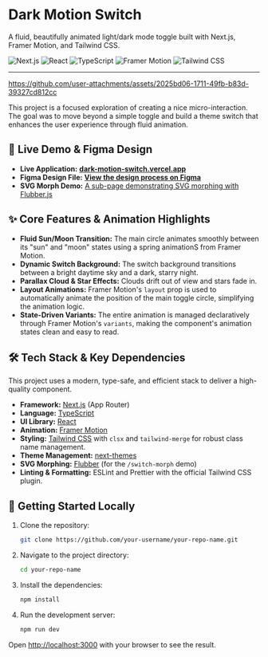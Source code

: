 
# Dark Motion Switch
A fluid, beautifully animated light/dark mode toggle built with Next.js, Framer Motion, and Tailwind CSS.

<div>
  <img src="https://img.shields.io/badge/Next.js-000000?style=for-the-badge&logo=nextdotjs&logoColor=white" alt="Next.js"/>
  <img src="https://img.shields.io/badge/React-20232A?style=for-the-badge&logo=react&logoColor=61DAFB" alt="React"/>
  <img src="https://img.shields.io/badge/TypeScript-007ACC?style=for-the-badge&logo=typescript&logoColor=white" alt="TypeScript"/>
  <img src="https://img.shields.io/badge/Framer_Motion-0055FF?style=for-the-badge&logo=framer&logoColor=white" alt="Framer Motion"/>
  <img src="https://img.shields.io/badge/Tailwind_CSS-38B2AC?style=for-the-badge&logo=tailwind-css&logoColor=white" alt="Tailwind CSS"/>
</div>

---

https://github.com/user-attachments/assets/2025bd06-1711-49fb-b83d-39327cd812cc

This project is a focused exploration of creating a nice micro-interaction. The goal was to move beyond a simple toggle and build a theme switch that enhances the user experience through fluid animation.

## 🚀 Live Demo & Figma Design

*   **Live Application:** [**dark-motion-switch.vercel.app**](https://dark-motion-switch.vercel.app/)
*   **Figma Design File:** [**View the design process on Figma**](https://www.figma.com/design/1544uLebSnR0c9y0TrPgJp/Switch?node-id=0-1&t=qLWPC7K9yj2o6Gf2-1)
*   **SVG Morph Demo:** [A sub-page demonstrating SVG morphing with Flubber.js](https://dark-motion-switch.vercel.app/switch-morph)

## ✨ Core Features & Animation Highlights

*   **Fluid Sun/Moon Transition:** The main circle animates smoothly between its "sun" and "moon" states using a spring animationS from Framer Motion.
*   **Dynamic Switch Background:** The switch background transitions between a bright daytime sky and a dark, starry night.
*   **Parallax Cloud & Star Effects:** Clouds drift out of view and stars fade in.
*   **Layout Animations:** Framer Motion's `layout` prop is used to automatically animate the position of the main toggle circle, simplifying the animation logic.
*   **State-Driven Variants:** The entire animation is managed declaratively through Framer Motion's `variants`, making the component's animation states clean and easy to read.

## 🛠️ Tech Stack & Key Dependencies

This project uses a modern, type-safe, and efficient stack to deliver a high-quality component.

*   **Framework:** [Next.js](https://nextjs.org/) (App Router)
*   **Language:** [TypeScript](https://www.typescriptlang.org/)
*   **UI Library:** [React](https://reactjs.org/)
*   **Animation:** [Framer Motion](https://www.framer.com/motion/)
*   **Styling:** [Tailwind CSS](https://tailwindcss.com/) with `clsx` and `tailwind-merge` for robust class name management.
*   **Theme Management:** [next-themes](https://github.com/pacocoursey/next-themes)
*   **SVG Morphing:** [Flubber](https://github.com/veltman/flubber) (for the `/switch-morph` demo)
*   **Linting & Formatting:** ESLint and Prettier with the official Tailwind CSS plugin.

## 🚀 Getting Started Locally

1.  Clone the repository:
    ```bash
    git clone https://github.com/your-username/your-repo-name.git
    ```
2.  Navigate to the project directory:
    ```bash
    cd your-repo-name
    ```
3.  Install the dependencies:
    ```bash
    npm install
    ```
4.  Run the development server:
    ```bash
    npm run dev
    ```

Open [http://localhost:3000](http://localhost:3000) with your browser to see the result.
